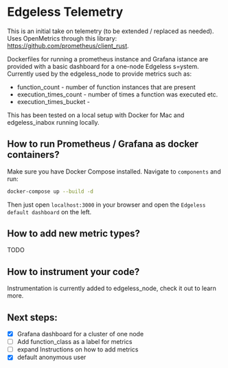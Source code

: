 # Edgeless Telemetry

This is an initial take on telemetry (to be extended / replaced as needed). Uses
OpenMetrics through this library: https://github.com/prometheus/client_rust.

Dockerfiles for running a prometheus instance and Grafana istance are provided
with a basic dashboard for a one-node Edgeless s=ystem. Currently used by the
edgeless_node to provide metrics such as:
- function_count - number of function instances that are present
- execution_times_count - number of times a function was executed
etc.
- execution_times_bucket - 

This has been tested on a local setup with Docker for Mac and edgeless_inabox
running locally.

## How to run Prometheus / Grafana as docker containers?
Make sure you have Docker Compose installed. Navigate to `components` and run:

```bash
docker-compose up --build -d
```

Then just open `localhost:3000` in your browser and open the `Edgeless default
dashboard` on the left.

## How to add new metric types?
TODO

## How to instrument your code?
Instrumentation is currently added to edgeless_node, check it out to learn more.

## Next steps:
- [x] Grafana dashboard for a cluster of one node
- [ ] Add function_class as a label for metrics
- [ ] expand Instructions on how to add metrics
- [x] default anonymous user